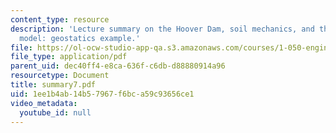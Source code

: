 ```yaml
---
content_type: resource
description: 'Lecture summary on the Hoover Dam, soil mechanics, and the continuum
  model: geostatics example.'
file: https://ol-ocw-studio-app-qa.s3.amazonaws.com/courses/1-050-engineering-mechanics-i-fall-2007/1ee1b4ab14b57967f6bca59c93656ce1_summary7.pdf
file_type: application/pdf
parent_uid: dec40ff4-e8ca-636f-c6db-d88880914a96
resourcetype: Document
title: summary7.pdf
uid: 1ee1b4ab-14b5-7967-f6bc-a59c93656ce1
video_metadata:
  youtube_id: null
---
```

